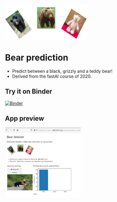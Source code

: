 ![bear_types](comb_bears.png)
# Bear prediction
- Predict between a black, grizzly and a teddy bear!
- Derived from the fastAI course of 2020.

## Try it on Binder
[![Binder](https://mybinder.org/badge_logo.svg)](https://mybinder.org/v2/gh/samiit/bear_prediction/HEAD?urlpath=%2Fvoila%2Frender%2F02_production_deployment.ipynb)

## App preview
<img src="./app_screen_shot.png" width="250">
<!---(https://mybinder.org/v2/gh/samiit/bear_prediction/HEAD?urlpath=%2Fvoila%2Frender%2F02_production_deployment.ipynb) --->
